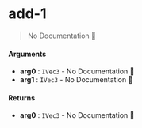 # add\-1

> No Documentation 🚧

#### Arguments

- **arg0** : `IVec3` \- No Documentation 🚧
- **arg1** : `IVec3` \- No Documentation 🚧

#### Returns

- **arg0** : `IVec3` \- No Documentation 🚧